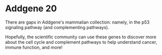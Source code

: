 # Addgene 20

There are gaps in Addgene's mammalian collection: namely, in the p53 signaling pathway (and complementing pathways). 

Hopefully, the scientific community can use these genes to discover more about the cell cycle and complement pathways to help understand cancer, immune function, and more!

